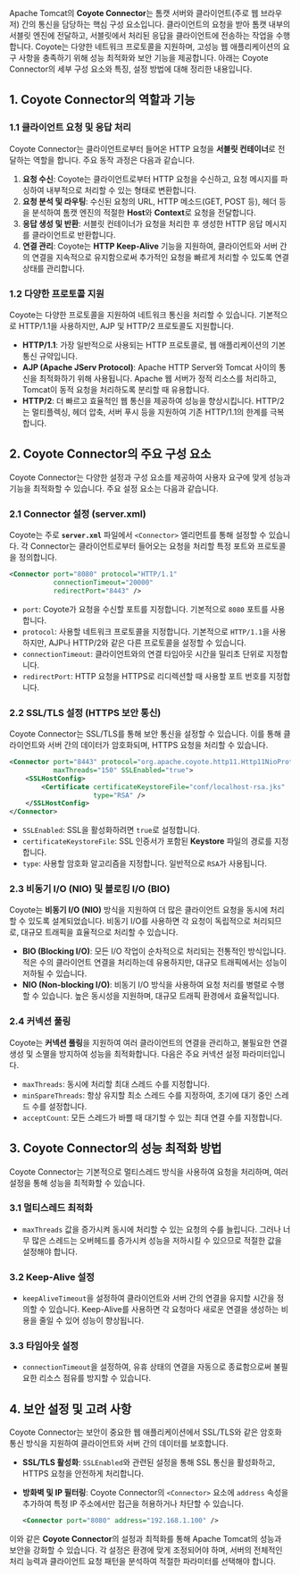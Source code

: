 Apache Tomcat의 **Coyote Connector**는 톰캣 서버와 클라이언트(주로 웹 브라우저) 간의 통신을 담당하는 핵심 구성 요소입니다. 클라이언트의 요청을 받아 톰캣 내부의 서블릿 엔진에 전달하고, 서블릿에서 처리된 응답을 클라이언트에 전송하는 작업을 수행합니다. Coyote는 다양한 네트워크 프로토콜을 지원하며, 고성능 웹 애플리케이션의 요구 사항을 충족하기 위해 성능 최적화와 보안 기능을 제공합니다. 아래는 Coyote Connector의 세부 구성 요소와 특징, 설정 방법에 대해 정리한 내용입니다.

## 1. Coyote Connector의 역할과 기능

### 1.1 클라이언트 요청 및 응답 처리

Coyote Connector는 클라이언트로부터 들어온 HTTP 요청을 **서블릿 컨테이너**로 전달하는 역할을 합니다. 주요 동작 과정은 다음과 같습니다.

1. **요청 수신**: Coyote는 클라이언트로부터 HTTP 요청을 수신하고, 요청 메시지를 파싱하여 내부적으로 처리할 수 있는 형태로 변환합니다.
2. **요청 분석 및 라우팅**: 수신된 요청의 URL, HTTP 메소드(GET, POST 등), 헤더 등을 분석하여 톰캣 엔진의 적절한 **Host**와 **Context**로 요청을 전달합니다.
3. **응답 생성 및 반환**: 서블릿 컨테이너가 요청을 처리한 후 생성한 HTTP 응답 메시지를 클라이언트로 반환합니다.
4. **연결 관리**: Coyote는 **HTTP Keep-Alive** 기능을 지원하여, 클라이언트와 서버 간의 연결을 지속적으로 유지함으로써 추가적인 요청을 빠르게 처리할 수 있도록 연결 상태를 관리합니다.

### 1.2 다양한 프로토콜 지원

Coyote는 다양한 프로토콜을 지원하여 네트워크 통신을 처리할 수 있습니다. 기본적으로 HTTP/1.1을 사용하지만, AJP 및 HTTP/2 프로토콜도 지원합니다.

- **HTTP/1.1**: 가장 일반적으로 사용되는 HTTP 프로토콜로, 웹 애플리케이션의 기본 통신 규약입니다.
- **AJP (Apache JServ Protocol)**: Apache HTTP Server와 Tomcat 사이의 통신을 최적화하기 위해 사용됩니다. Apache 웹 서버가 정적 리소스를 처리하고, Tomcat이 동적 요청을 처리하도록 분리할 때 유용합니다.
- **HTTP/2**: 더 빠르고 효율적인 웹 통신을 제공하여 성능을 향상시킵니다. HTTP/2는 멀티플렉싱, 헤더 압축, 서버 푸시 등을 지원하여 기존 HTTP/1.1의 한계를 극복합니다.

## 2. Coyote Connector의 주요 구성 요소

Coyote Connector는 다양한 설정과 구성 요소를 제공하여 사용자 요구에 맞게 성능과 기능을 최적화할 수 있습니다. 주요 설정 요소는 다음과 같습니다.

### 2.1 Connector 설정 (server.xml)

Coyote는 주로 **`server.xml`** 파일에서 `<Connector>` 엘리먼트를 통해 설정할 수 있습니다. 각 Connector는 클라이언트로부터 들어오는 요청을 처리할 특정 포트와 프로토콜을 정의합니다.

```xml
<Connector port="8080" protocol="HTTP/1.1"
           connectionTimeout="20000"
           redirectPort="8443" />
```

- `port`: Coyote가 요청을 수신할 포트를 지정합니다. 기본적으로 `8080` 포트를 사용합니다.
- `protocol`: 사용할 네트워크 프로토콜을 지정합니다. 기본적으로 `HTTP/1.1`을 사용하지만, AJP나 HTTP/2와 같은 다른 프로토콜을 설정할 수 있습니다.
- `connectionTimeout`: 클라이언트와의 연결 타임아웃 시간을 밀리초 단위로 지정합니다.
- `redirectPort`: HTTP 요청을 HTTPS로 리디렉션할 때 사용할 포트 번호를 지정합니다.

### 2.2 SSL/TLS 설정 (HTTPS 보안 통신)

Coyote Connector는 SSL/TLS를 통해 보안 통신을 설정할 수 있습니다. 이를 통해 클라이언트와 서버 간의 데이터가 암호화되며, HTTPS 요청을 처리할 수 있습니다.

```xml
<Connector port="8443" protocol="org.apache.coyote.http11.Http11NioProtocol"
           maxThreads="150" SSLEnabled="true">
    <SSLHostConfig>
        <Certificate certificateKeystoreFile="conf/localhost-rsa.jks"
                     type="RSA" />
    </SSLHostConfig>
</Connector>
```

- `SSLEnabled`: SSL을 활성화하려면 `true`로 설정합니다.
- `certificateKeystoreFile`: SSL 인증서가 포함된 **Keystore** 파일의 경로를 지정합니다.
- `type`: 사용할 암호화 알고리즘을 지정합니다. 일반적으로 `RSA`가 사용됩니다.

### 2.3 비동기 I/O (NIO) 및 블로킹 I/O (BIO)

Coyote는 **비동기 I/O (NIO)** 방식을 지원하여 더 많은 클라이언트 요청을 동시에 처리할 수 있도록 설계되었습니다. 비동기 I/O를 사용하면 각 요청이 독립적으로 처리되므로, 대규모 트래픽을 효율적으로 처리할 수 있습니다.

- **BIO (Blocking I/O)**: 모든 I/O 작업이 순차적으로 처리되는 전통적인 방식입니다. 적은 수의 클라이언트 연결을 처리하는데 유용하지만, 대규모 트래픽에서는 성능이 저하될 수 있습니다.
- **NIO (Non-blocking I/O)**: 비동기 I/O 방식을 사용하여 요청 처리를 병렬로 수행할 수 있습니다. 높은 동시성을 지원하며, 대규모 트래픽 환경에서 효율적입니다.

### 2.4 커넥션 풀링

Coyote는 **커넥션 풀링**을 지원하여 여러 클라이언트의 연결을 관리하고, 불필요한 연결 생성 및 소멸을 방지하여 성능을 최적화합니다. 다음은 주요 커넥션 설정 파라미터입니다.

- `maxThreads`: 동시에 처리할 최대 스레드 수를 지정합니다.
- `minSpareThreads`: 항상 유지할 최소 스레드 수를 지정하여, 초기에 대기 중인 스레드 수를 설정합니다.
- `acceptCount`: 모든 스레드가 바쁠 때 대기할 수 있는 최대 연결 수를 지정합니다.

## 3. Coyote Connector의 성능 최적화 방법

Coyote Connector는 기본적으로 멀티스레드 방식을 사용하여 요청을 처리하며, 여러 설정을 통해 성능을 최적화할 수 있습니다.

### 3.1 멀티스레드 최적화

- `maxThreads` 값을 증가시켜 동시에 처리할 수 있는 요청의 수를 늘립니다. 그러나 너무 많은 스레드는 오버헤드를 증가시켜 성능을 저하시킬 수 있으므로 적절한 값을 설정해야 합니다.

### 3.2 Keep-Alive 설정

- `keepAliveTimeout`을 설정하여 클라이언트와 서버 간의 연결을 유지할 시간을 정의할 수 있습니다. Keep-Alive를 사용하면 각 요청마다 새로운 연결을 생성하는 비용을 줄일 수 있어 성능이 향상됩니다.

### 3.3 타임아웃 설정

- `connectionTimeout`을 설정하여, 유휴 상태의 연결을 자동으로 종료함으로써 불필요한 리소스 점유를 방지할 수 있습니다.

## 4. 보안 설정 및 고려 사항

Coyote Connector는 보안이 중요한 웹 애플리케이션에서 SSL/TLS와 같은 암호화 통신 방식을 지원하여 클라이언트와 서버 간의 데이터를 보호합니다.

- **SSL/TLS 활성화**: `SSLEnabled`와 관련된 설정을 통해 SSL 통신을 활성화하고, HTTPS 요청을 안전하게 처리합니다.
- **방화벽 및 IP 필터링**: Coyote Connector의 `<Connector>` 요소에 `address` 속성을 추가하여 특정 IP 주소에서만 접근을 허용하거나 차단할 수 있습니다.
  
  ```xml
  <Connector port="8080" address="192.168.1.100" />
  ```

이와 같은 **Coyote Connector**의 설정과 최적화를 통해 Apache Tomcat의 성능과 보안을 강화할 수 있습니다. 각 설정은 환경에 맞게 조정되어야 하며, 서버의 전체적인 처리 능력과 클라이언트 요청 패턴을 분석하여 적절한 파라미터를 선택해야 합니다.